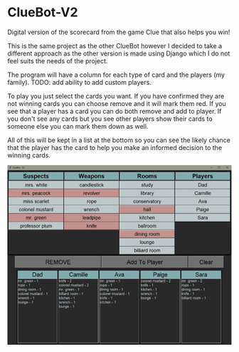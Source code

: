 # ClueBot-V2
Digital version of the scorecard from the game Clue that also helps you win!

This is the same project as the other ClueBot however I decided to take a different approach as the other version is made using Django which I do not feel suits the needs of the project.

The program will have a column for each type of card and the players (my family). TODO: add ability to add custom players.

To play you just select the cards you want.  If you have confirmed they are not winning cards you can choose remove and it will mark them red.  If you see that a player has a card you can do both remove and add to player.  If you don't see any cards but you see other players show their cards to someone else you can mark them down as well.

All of this will be kept in a list at the bottom so you can see the likely chance that the player has the card to help you make an informed decision to the winning cards.

![GUI](https://github.com/peterg13/ClueBot-V2/blob/master/cluebot.JPG)
